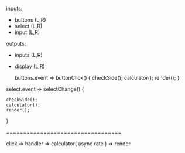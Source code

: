 inputs:
- buttons  (L,R)
- select (L,R)
- input (L,R)


outputs:
- inputs (L,R)
- display (L,R)


  buttons.event => buttonClick() {
    checkSide();
    calculator();
    render();
  }

select.event => selectChange() {

    checkSide();
    calculator();
    render();
}


==================================

click => handler => calculator(  async rate ) => render
